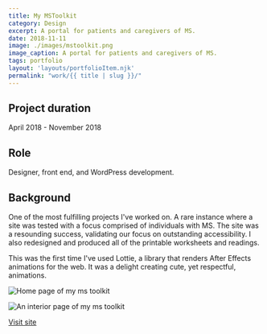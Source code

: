 ```yaml
---
title: My MSToolkit
category: Design
excerpt: A portal for patients and caregivers of MS.
date: 2018-11-11
image: ./images/mstoolkit.png
image_caption: A portal for patients and caregivers of MS.
tags: portfolio
layout: 'layouts/portfolioItem.njk'
permalink: "work/{{ title | slug }}/"
---
```

## Project duration

April 2018 - November 2018

## Role

Designer, front end, and WordPress development.

## Background

One of the most fulfilling projects I've worked on. A rare instance where a site was tested with a focus comprised of individuals with MS. The site was a resounding success, validating our focus on outstanding accessibility. I also redesigned and produced all of the printable worksheets and readings.

This was the first time I've used Lottie, a library that renders After Effects animations for the web. It was a delight creating cute, yet respectful, animations.

![Home page of my ms toolkit](/images/work/ms-home.jpg)

![An interior page of my ms toolkit](/images/work/ms-interior.jpg)

[Visit site](https://mymstoolkit.com/)